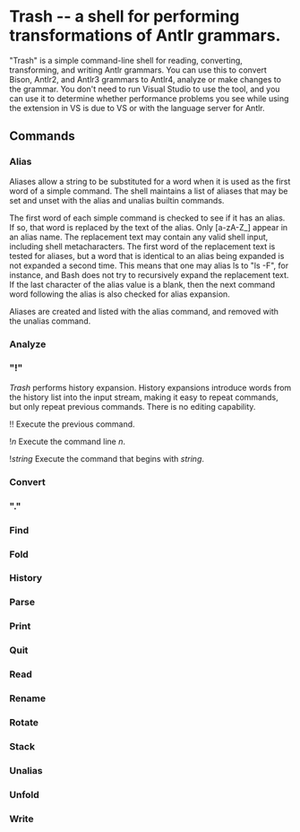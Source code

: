 # Trash -- a shell for performing transformations of Antlr grammars. 

"Trash" is a simple command-line shell for reading, converting, transforming,
and writing Antlr grammars. You can use this to convert Bison, Antlr2, and Antlr3
grammars to Antlr4, analyze or make changes to the grammar. You don't need to run
Visual Studio to use the tool, and you can use it to determine whether performance
problems you see while using the extension in VS is due to VS or with the
language server for Antlr.

## Commands

### Alias

Aliases allow a string to be substituted for a word when it is used as the
first word of a simple command. The shell maintains a list of aliases that
may be set and unset with the alias and unalias builtin commands.

The first word of each simple command is checked to see if it has an alias.
If so, that word is replaced by the text of the alias.
Only [a-zA-Z_] appear in an alias name. The replacement text may contain
any valid shell input, including shell metacharacters. The first word of
 the replacement text is tested for aliases, but a word that is identical
 to an alias being expanded is not expanded a second time. This means that
 one may alias ls to "ls -F", for instance, and Bash does not try to recursively
 expand the replacement text. If the last character of the alias value is a
 blank, then the next command word following the alias is also checked
 for alias expansion.

Aliases are created and listed with the alias command, and removed with the
 unalias command.

### Analyze

### "!"

_Trash_ performs history expansion.
History expansions introduce words from the history list into the input stream,
making it easy to repeat commands, but only repeat previous commands. There is no editing
capability.

!! Execute the previous command.

!_n_ Execute the command line _n_.

!_string_ Execute the command that begins with _string_.

### Convert

### "."

### Find

### Fold

### History

### Parse

### Print

### Quit

### Read

### Rename

### Rotate

### Stack

### Unalias

### Unfold

### Write



